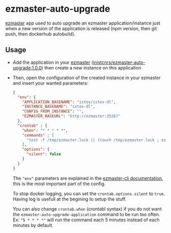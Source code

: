# ezmaster-auto-upgrade
[ezmaster](https://github.com/Inist-CNRS/ezmaster) app used to auto upgrade an ezmaster application/instance just when a new version of the application is released (npm version, then git push, then dockerhub autobuild).

## Usage

- Add the application in your [ezmaster](https://github.com/Inist-CNRS/ezmaster) ([inistcnrs/ezmaster-auto-upgrade:1.0.0](https://hub.docker.com/r/inistcnrs/ezmaster-auto-upgrade/tags/)) then create a new instance on this application

- Then, open the configuration of the created instance in your ezmaster and insert your wanted parameters:

  ```json
  {
    "env": {
      "APPLICATION_BASENAME": "istex/istex-dl",
      "INSTANCE_BASENAME": "istex-dl",
      "CONFIG_FROM_INSTANCE": "",
      "EZMASTER_BASEURL": "http://ezmaster:35267"
    },
    "crontab" : {
      "when": "* * * * *",
      "commands" : [
        "test -f /tmp/ezmaster.lock || (touch /tmp/ezmaster.lock ; ezmaster-auto-upgrade-application ; rm -f /tmp/ezmaster.lock)"
      ],
      "options": {
        "silent": false
      }
    }
  }
  ```

  The `"env"` parameters are explained in the [ezmaster-cli documentation](https://github.com/Inist-CNRS/ezmaster-cli#ezmaster-auto-upgrade-application), this is the most important part of the config.

  To stop docker logging, you can set the ``crontab.options.silent`` to `true`. Having log is usefull at the begining to setup the stuff.

  You can also change ``crontab.when`` (crontabl syntax) if you do not want the  `ezmaster-auto-upgrade-application` command to be run too often. Ex: `"5 * * * *"` will run the command each 5 minutes instead of each minutes by default. 

